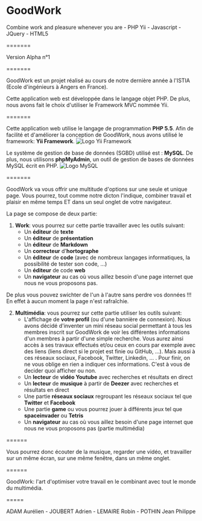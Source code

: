 GoodWork
========

Combine work and pleasure whenever you are - PHP Yii - Javascript - JQuery - HTML5

=======

Version Alpha n°1

=======

GoodWork est un projet réalisé au cours de notre dernière année à l'ISTIA (Ecole d'ingénieurs à Angers en France).

Cette application web est développée dans le langage objet PHP. De plus, nous avons fait le choix d'utiliser le Framework MVC nommée Yii.

=======



Cette application web utilise le langage de programmation **PHP 5.5**. Afin de facilité et d'améliorer la conception de GoodWork, nous avons utilisé le framework: **Yii Framework**.
![Logo Yii Framework](http://static.yiiframework.com/files/logo/yii.png "Logo Yii Framework")


Le  système de gestion de base de données (SGBD) utilisé est : **MySQL**. De plus, nous utilisons **phpMyAdmin**, un outil de gestion de bases de données MySQL écrit en PHP.
![Logo MySQL](http://upload.wikimedia.org/wikipedia/ru/d/d3/Mysql.png "Logo MySQL")



=======


GoodWork va vous offrir une multitude d'options sur une seule et unique page. Vous pourrez, tout comme notre dicton l'indique, combiner travail et plaisir en même temps ET dans un seul onglet de votre navigateur.

La page se compose de deux partie:
 1. **Work**: vous pourrez sur cette partie travailler avec les outils suivant: 
    - Un **éditeur** de **texte** 
    - Un **éditeur** de **présentation**
    - Un **éditeur** de **Markdown**
    - Un **correcteur** d'**hortographe**
    - Un **éditeur** de **code** (avec de nombreux langages informatiques, la possibilité de tester son code, ...)
    - Un **éditeur** de code **web** 
    - Un **navigateur** au cas où vous aillez besoin d'une page internet que nous ne vous proposons pas.


 De plus vous pouvez swichter de l'un à l'autre sans perdre vos données !!! En effet à aucun moment la page n'est rafraîchie.


 2. **Multimédia**: vous pourrez sur cette partie utiliser les outils suivant: 
    - L'affichage de **votre profil** (ou d'une bannière de connexion). Nous avons décidé d'inventer un mini réseau social permettant à tous les membres inscrit sur GoodWork de voir les différentes informations d'un membres à partir d'une simple recherche. Vous aurez ainsi accès à ses travaux effectués et/ou ceux en cours par exemple avec des liens (liens direct si le projet est finie ou GitHub, ...). Mais aussi à ces réseaux sociaux, Facebook, Twitter, Linkedin, ... . Pour finir, on ne vous oblige en rien a indiquer ces informations. C'est à vous de decider quoi afficher ou non.
    - Un **lecteur** de **vidéo Youtube** avec recherches et résultats en direct 
    - Un **lecteur** de **musique** à partir de **Deezer** avec recherches et résultats en direct 
    - Une partie **réseaux sociaux** regroupant les réseaux sociaux tel que **Twitter** et **Facebook**
    - Une partie **game** ou vous pourrez jouer à différents jeux tel que **spaceinvader** ou **Tetris**
    - Un **navigateur** au cas où vous aillez besoin d'une page internet que nous ne vous proposons pas (partie multimédia)

======

Vous pourrez donc écouter de la musique, regarder une vidéo, et travailler sur un même écran, sur une même fenêtre, dans un même onglet.

======

GoodWork: l'art d'optimiser votre travail en le combinant avec tout le monde du multimédia.


=====

ADAM Aurélien - JOUBERT Adrien - LEMAIRE Robin - POTHIN Jean Philippe

              

